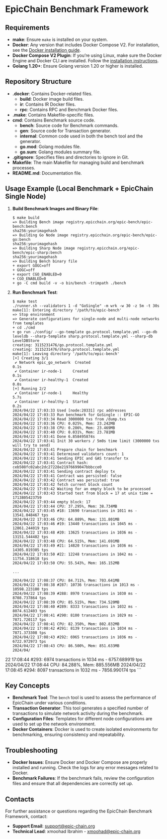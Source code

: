 # EpicChain Benchmark Framework

## Requirements

- **make**: Ensure `make` is installed on your system.
- **Docker**: Any version that includes Docker Compose V2. For installation, see the [Docker installation guide](https://docs.docker.com/compose/install/?_gl=1*uflyxz*_ga*MTE3MDkzODg4Ny4xNzA5MDM4MDA0*_ga_XJWPQMJYHQ*MTcxMzgwNTA0MC4yMC4xLjE3MTM4MDY5MDQuNjAuMC4w#installation-scenarios).
- **Docker Compose V2 Plugin**: If you’re using Linux, make sure the Docker Engine and Docker CLI are installed. Follow the [installation instructions](https://docs.docker.com/compose/install/?_gl=1*uflyxz*_ga*MTE3MDkzODg4Ny4xNzA5MDM4MDA0*_ga_XJWPQMJYHQ*MTcxMzgwNTA0MC4yMC4xLjE3MTM4MDY5MDQuNjAuMC4w#scenario-two-install-the-compose-plugin).
- **Golang 1.20+**: Ensure Golang version 1.20 or higher is installed.

## Repository Structure

- **.docker**: Contains Docker-related files.
  - **build**: Docker image build files.
  - **ir**: Contains IR Docker files.
  - **rpc**: Contains RPC and Benchmark Docker files.
- **.make**: Contains Makefile-specific files.
- **cmd**: Contains Benchmark source code.
  - **bench**: Source code for Benchmark commands.
  - **gen**: Source code for Transaction generator.
  - **internal**: Common code used in both the bench tool and the generator.
  - **go.mod**: Golang modules file.
  - **go.sum**: Golang modules summary file.
- **.gitignore**: Specifies files and directories to ignore in Git.
- **Makefile**: The main Makefile for managing build and benchmark processes.
- **README.md**: Documentation file.

## Usage Example (Local Benchmark + EpicChain Single Node)

1. **Build Benchmark Images and Binary File**:
    ```
    $ make build
    => Building Bench image registry.epicchain.org/epic-bench/epic-bench:bench
    sha256:yourimagehash
    => Building Go Node image registry.epicchain.org/epic-bench/epic-go:bench
    sha256:yourimagehash
    => Building Sharp Node image registry.epicchain.org/epic-bench/epic-sharp:bench
    sha256:yourimagehash
    => Building Bench binary file
    + export GOGC=off
    + GOGC=off
    + export CGO_ENABLED=0
    + CGO_ENABLED=0
    + go -C cmd build -v -o bin/bench -trimpath ./bench
    ```

2. **Run Benchmark Test**:
    ```
    $ make test
    ./runner.sh --validators 1 -d "GoSingle" -m wrk -w 30 -z 5m -t 30s
    make[1]: Entering directory '/path/to/epic-bench'
    => Stop environment
    => Generate configurations for single-node and multi-node networks from templates
    + cd ./cmd
    + go run ./config/ --go-template go.protocol.template.yml --go-db leveldb --sharp-template sharp.protocol.template.yml --sharp-db LevelDBStore
    creating: 3115231476/go.protocol.template.yml
    creating: 3115231476/sharp.protocol.template.yml
    make[1]: Leaving directory '/path/to/epic-bench'
    [+] Creating 3/1
     ✔ Network epic_go_network  Created                                                                                                                                                                            0.1s 
     ✔ Container ir-node-1     Created                                                                                                                                                                            0.1s 
     ✔ Container ir-healthy-1  Created                                                                                                                                                                            0.0s 
    [+] Running 2/2
     ✔ Container ir-node-1     Healthy                                                                                                                                                                            5.7s 
     ✔ Container ir-healthy-1  Started                                                                                                                                                                            0.2s 
    2024/04/22 17:03:33 Used [node:20331] rpc addresses
    2024/04/22 17:03:33 Run benchmark for GoSingle :: EPIC-GO
    2024/04/22 17:03:34 Read 3000000 txs from /dump.txs
    2024/04/22 17:03:36 CPU: 0.025%, Mem: 23.242MB
    2024/04/22 17:03:38 CPU: 0.286%, Mem: 23.469MB
    2024/04/22 17:03:40 CPU: 0.031%, Mem: 23.781MB
    2024/04/22 17:03:41 Done 6.858495874s
    2024/04/22 17:03:41 Init 30 workers / 5m0s time limit (3000000 txs will try to send)
    2024/04/22 17:03:41 Prepare chain for benchmark
    2024/04/22 17:03:41 Determined validators count: 1
    2024/04/22 17:03:41 Sending EPIC and GAS transfer tx
    2024/04/22 17:03:41 Contract hash: ceb508fc02abc2dc27228e21976699047bbbcce0
    2024/04/22 17:03:41 Sending contract deploy tx
    2024/04/22 17:03:41 Contract was persisted: false
    2024/04/22 17:03:42 Contract was persisted: true
    2024/04/22 17:03:42 fetch current block count
    2024/04/22 17:03:42 Waiting for an empty block to be processed
    2024/04/22 17:03:43 Started test from block = 17 at unix time = 1713805423759
    2024/04/22 17:03:44 empty block: 17
    2024/04/22 17:03:44 CPU: 37.295%, Mem: 38.734MB
    2024/04/22 17:03:45 #18: 13690 transactions in 1011 ms - 13541.048467 tps
    2024/04/22 17:03:46 CPU: 64.889%, Mem: 131.801MB
    2024/04/22 17:03:46 #19: 13440 transactions in 1045 ms - 12861.244019 tps
    2024/04/22 17:03:48 #20: 13625 transactions in 1036 ms - 13151.544402 tps
    2024/04/22 17:03:48 CPU: 64.515%, Mem: 141.691MB
    2024/04/22 17:03:49 #21: 14820 transactions in 1036 ms - 14305.019305 tps
    2024/04/22 17:03:50 #22: 12248 transactions in 1042 ms - 11754.318618 tps
    2024/04/22 17:03:50 CPU: 55.543%, Mem: 165.152MB

    ...

    2024/04/22 17:08:37 CPU: 84.711%, Mem: 703.641MB
    2024/04/22 17:08:38 #287: 10736 transactions in 1013 ms - 10598.223100 tps
    2024/04/22 17:08:39 #288: 8970 transactions in 1030 ms - 8708.737864 tps
    2024/04/22 17:08:39 CPU: 85.515%, Mem: 734.520MB
    2024/04/22 17:08:40 #289: 8333 transactions in 1032 ms - 8074.612403 tps
    2024/04/22 17:08:41 #290: 8100 transactions in 1029 ms - 7871.720117 tps
    2024/04/22 17:08:41 CPU: 82.350%, Mem: 802.832MB
    2024/04/22 17:08:42 #291: 8139 transactions in 1034 ms - 7871.373308 tps
    2024/04/22 17:08:43 #292: 6965 transactions in 1036 ms - 6722.972973 tps
    2024/04/22 17:08:43 CPU: 86.500%, Mem: 851.633MB
    2024/04/

22 17:08:44 #293: 6974 transactions in 1034 ms - 6757.689919 tps
    2024/04/22 17:08:44 CPU: 84.288%, Mem: 885.556MB
    2024/04/22 17:08:45 #294: 8097 transactions in 1032 ms - 7856.990174 tps
    ```

## Key Concepts

- **Benchmark Tool**: The `bench` tool is used to assess the performance of EpicChain under various conditions.
- **Transaction Generator**: This tool generates a specified number of transactions to simulate network activity during the benchmark.
- **Configuration Files**: Templates for different node configurations are used to set up the network environment.
- **Docker Containers**: Docker is used to create isolated environments for benchmarking, ensuring consistency and repeatability.

## Troubleshooting

- **Docker Issues**: Ensure Docker and Docker Compose are properly installed and running. Check the logs for any error messages related to Docker.
- **Benchmark Failures**: If the benchmark fails, review the configuration files and ensure that all dependencies are correctly set up.

## Contacts

For further assistance or questions regarding the EpicChain Benchmark Framework, contact:

- **Support Email**: support@epic-chain.org
- **Technical Lead**: xmoohad Ibrahim - xmoohad@epic-chain.org
